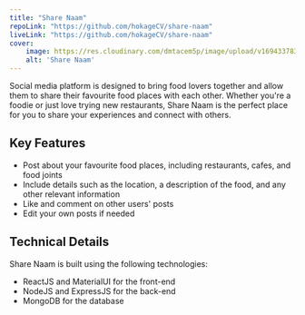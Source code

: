 ```yaml
---
title: "Share Naam"
repoLink: "https://github.com/hokageCV/share-naam"
liveLink: "https://github.com/hokageCV/share-naam"
cover:
    image: https://res.cloudinary.com/dmtacem5p/image/upload/v1694337835/github/share_naam.webp
    alt: 'Share Naam'
---
```


Social media platform is designed to bring food lovers together and allow them to share their favourite food places with each other. Whether you're a foodie or just love trying new restaurants, Share Naam is the perfect place for you to share your experiences and connect with others.

## Key Features
-   Post about your favourite food places, including restaurants, cafes, and food joints
-   Include details such as the location, a description of the food, and any other relevant information
-   Like and comment on other users' posts
-   Edit your own posts if needed

## Technical Details
Share Naam is built using the following technologies:
-   ReactJS and MaterialUI for the front-end
-   NodeJS and ExpressJS for the back-end
-   MongoDB for the database
